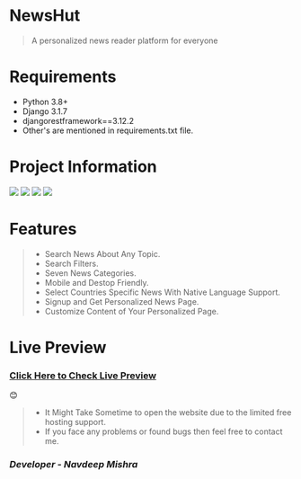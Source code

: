 # NewsHut
> A personalized news reader platform for everyone


# Requirements
- Python 3.8+
- Django 3.1.7
- djangorestframework==3.12.2
- Other's are mentioned in requirements.txt file.

# Project Information
<p align="left">  
<img src="https://img.shields.io/badge/Language-Python-brightgreen">
<img src="https://img.shields.io/badge/Platform-Web-blue">
<img src="https://img.shields.io/badge/Framework-Django3-blueviolet">
<img src="https://img.shields.io/badge/Version-1.0-ff69b4">

</p>


# Features
> - Search News About Any Topic.<br>
> - Search Filters.<br>
> - Seven News Categories.<br>
> - Mobile and Destop Friendly.<br>
> - Select Countries Specific News With Native Language Support.<br>
> - Signup and Get Personalized News Page.<br>
> - Customize Content of Your Personalized Page.<br>


# Live Preview
<a href="https://newsreader-web.netlify.app/"><h3>Click Here to Check Live Preview</h3></a>😊
> - It Might Take Sometime to open the website due to the limited free hosting support.
> - If you face any problems or found bugs then feel free to contact me.

 
 <h3><i>Developer - Navdeep Mishra</i></h3>
 
 

